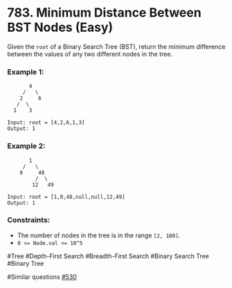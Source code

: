 # 783. Minimum Distance Between BST Nodes (Easy)

Given the `root` of a Binary Search Tree (BST), return the minimum difference between the values of any two different nodes in the tree.

### Example 1:

```
       4
     /   \
    2     6
   /  \
  1    3

Input: root = [4,2,6,1,3]
Output: 1
```

### Example 2:

```
       1
     /   \
    0     48
         /  \
        12   49

Input: root = [1,0,48,null,null,12,49]
Output: 1
```

### Constraints:

- The number of nodes in the tree is in the range `[2, 100]`.
- `0 <= Node.val <= 10^5`

#Tree #Depth-First Search #Breadth-First Search #Binary Search Tree #Binary Tree

#Similar questions [#530](../p530e/README.md)
